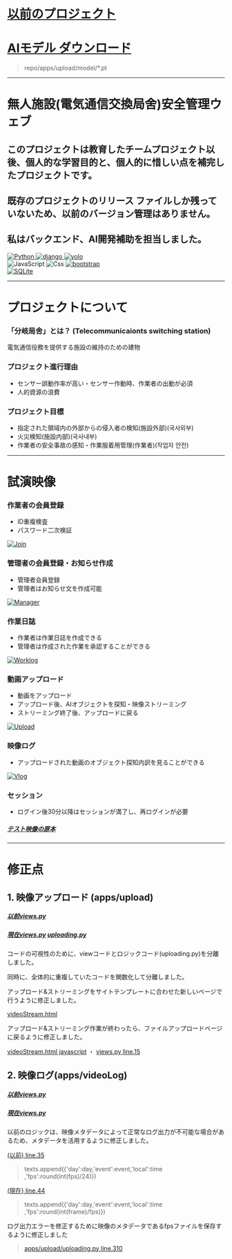 # [以前のプロジェクト](https://github.com/op6161/Big-team-archive/tree/main)
# [AIモデル ダウンロード](https://drive.google.com/file/d/1cClbhm3ddwfMYdL8EkUGavx2StlfzgEG/view?usp=sharing)
> repo/apps/upload/model/*.pt
---
# 無人施設(電気通信交換局舍)安全管理ウェブ

## このプロジェクトは教育したチームプロジェクト以後、個人的な学習目的と、個人的に惜しい点を補完したプロジェクトです。

## 既存のプロジェクトのリリース ファイルしか残っていないため、以前のバージョン管理はありません。

## 私はバックエンド、AI開発補助を担当しました。

<a href="https://www.python.org/">
    <img alt="Python" src ="https://img.shields.io/badge/Python-3776AB.svg?&style=for-the-badge&logo=Python&logoColor=white"/>
</a>
<a href="https://www.djangoproject.com/">
    <img alt="django" src ="https://img.shields.io/badge/django-092E20.svg?&style=for-the-badge&logo=django&logoColor=white"/>
</a>
<a href="https://github.com/ultralytics">
    <img alt="yolo" src ="https://img.shields.io/badge/yolov8-ee99ee.svg?&style=for-the-badge&logo=github&logoColor=white"/>
</a>
<div></div>
<img alt="JavaScript" src ="https://img.shields.io/badge/JavaScriipt-F7DF1E.svg?&style=for-the-badge&logo=JavaScript&logoColor=black"/>
<img alt="Css" src ="https://img.shields.io/badge/CSS3-1572B6.svg?&style=for-the-badge&logo=CSS3&logoColor=white"/>
<a href="https://www.djangoproject.com/">
    <img alt="bootstrap" src ="https://img.shields.io/badge/bootstrap-573A7D.svg?&style=for-the-badge&logo=bootstrap&logoColor=white"/>
</a>
<div></div>
<a href="https://sqlite.org/">
    <img alt="SQLite" src ="https://img.shields.io/badge/SQLite-3776AB.svg?&style=for-the-badge&logo=SQLite&logoColor=white"/>
</a>

---
# プロジェクトについて
### 「分岐局舍」とは？ (Telecommunicaionts switching station)
電気通信役務を提供する施設の維持のための建物


### プロジェクト進行理由
- センサー誤動作率が高い・センサー作動時、作業者の出動が必須
- 人的資源の浪費

### プロジェクト目標
- 指定された領域内の外部からの侵入者の検知(施設外部)(국사외부)
- 火災検知(施設内部)(국사내부)
- 作業者の安全事故の感知・作業服着用管理(作業者)(작업자 안전)

---

# 試演映像
### 作業者の会員登録
- ID重複検査
- パスワード二次検証

[![Join](http://img.youtube.com/vi/Kylr1ejgyyc/0.jpg)](https://youtu.be/Kylr1ejgyyc)

### 管理者の会員登録・お知らせ作成
- 管理者会員登録
- 管理者はお知らせ文を作成可能

[![Manager](http://img.youtube.com/vi/KKPYNn4maaE/0.jpg)](https://youtu.be/KKPYNn4maaE)

### 作業日誌
- 作業者は作業日誌を作成できる
- 管理者は作成された作業を承認することができる

[![Worklog](http://img.youtube.com/vi/Tbg_5vxUD9Y/0.jpg)](https://youtu.be/Tbg_5vxUD9Y)

### 動画アップロード
- 動画をアップロード
- アップロード後、AIオブジェクトを探知・映像ストリーミング
- ストリーミング終了後、アップロードに戻る

[![Upload](http://img.youtube.com/vi/iqDxCqaI4KQ/0.jpg)](https://youtu.be/iqDxCqaI4KQ)

### 映像ログ
- アップロードされた動画のオブジェクト探知内訳を見ることができる

[![Vlog](http://img.youtube.com/vi/XhBbbAUjqqQ/0.jpg)](https://youtu.be/XhBbbAUjqqQ)

### セッション
- ログイン後30分以降はセッションが満了し、再ログインが必要


##### [テスト映像の原本](https://www.youtube.com/watch?v=AXtarXhbbSk)

---
# 修正点

## 1. 映像アップロード (apps/upload)
##### [以前views.py](https://github.com/op6161/Big-team-archive/blob/main/apps/upload/views.py) 
##### [現在views.py](https://github.com/op6161/Big-Public-Codeonly/blob/main/apps/upload/views.py) [uploading.py](https://github.com/op6161/Big-Public-Codeonly/blob/main/apps/upload/uploading.py)
コードの可視性のために、viewコードとロジックコード(uploading.py)を分離しました。

同時に、全体的に重複していたコードを関数化して分離しました。

アップロード&ストリーミングをサイトテンプレートに合わせた新しいページで行うように修正しました。

[videoStream.html](https://github.com/op6161/Big-Public-Codeonly/blob/main/apps/upload/templates/upload/videoStream.html)



アップロード&ストリーミング作業が終わったら、ファイルアップロードページに戻るように修正しました。

[videoStream.html javascript](https://github.com/op6161/Big-Public-Codeonly/blob/main/apps/upload/templates/upload/videoStream.html)
・
[views.py line.15](https://github.com/op6161/Big-Public-Codeonly/blob/main/apps/upload/views.py)

## 2. 映像ログ(apps/videoLog)
##### [以前views.py](https://github.com/op6161/Big-team-archive/blob/main/apps/videoLog/views.py)
##### [現在views.py](https://github.com/op6161/Big-Public-Codeonly/blob/main/apps/videoLog/views.py)


以前のロジックは、映像メタデータによって正常なログ出力が不可能な場合があるため、メタデータを活用するように修正しました。

[(以前) line.35](https://github.com/op6161/Big-team-archive/blob/main/apps/videoLog/views.py)
> texts.append({'day':day,'event':event,'local':time ,'fps':round(int(fps)/24)})

[(現在) line.44](https://github.com/op6161/Big-Public-Codeonly/blob/main/apps/videoLog/views.py)
>texts.append({'day':day,'event':event,'local':time ,'fps':round(int(frame)/fps)})

ログ出力エラーを修正するために映像のメタデータであるfpsファイルを保存するように修正しました
> [apps/upload/uploading.py line.310](https://github.com/op6161/Big-Public-Codeonly/blob/main/apps/upload/uploading.py)
